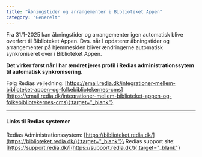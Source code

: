 ```yaml
---
title: "Åbningstider og arrangementer i Biblioteket Appen"  
category: "Generelt"
---
```


Fra 31/1-2025 kan åbningstider og arrangementer igen automatisk blive overført til Biblioteket Appen. Dvs. når I opdaterer åbningstider og arrangementer på hjemmesiden bliver ændringerne automatisk synkroniseret over i Biblioteket Appen.

**Det virker først når I har ændret jeres profil i Redias administrationssytem til automatisk synkronisering.**

Følg Redias vejledning: [https://email.redia.dk/integrationer-mellem-biblioteket-appen-og-folkebibliotekernes-cms](https://email.redia.dk/integrationer-mellem-biblioteket-appen-og-folkebibliotekernes-cms){:target="_blank"}

---

#### Links til Redias systemer
Redias Administrationssystem: [https://biblioteket.redia.dk/](https://biblioteket.redia.dk/){:target="_blank"}\
Redias support site: [https://support.redia.dk/](https://support.redia.dk/){:target="_blank"}


